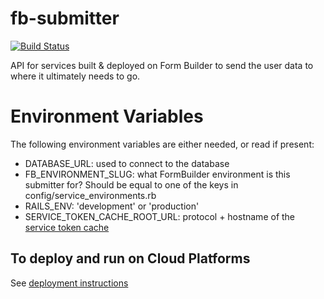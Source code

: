 # fb-submitter
[![Build Status](https://travis-ci.org/ministryofjustice/fb-submitter.svg?branch=master)](https://travis-ci.org/ministryofjustice/fb-submitter)

API for services built &amp; deployed on Form Builder to send the user data to
where it ultimately needs to go.

# Environment Variables

The following environment variables are either needed, or read if present:

* DATABASE_URL: used to connect to the database
* FB_ENVIRONMENT_SLUG: what FormBuilder environment is this submitter for?
  Should be equal to one of the keys in config/service_environments.rb
* RAILS_ENV: 'development' or 'production'
* SERVICE_TOKEN_CACHE_ROOT_URL: protocol + hostname of the
  [service token cache](https://github.com/ministryofjustice/fb-service-token-cache)

## To deploy and run on Cloud Platforms

See [deployment instructions](DEPLOY.md)
